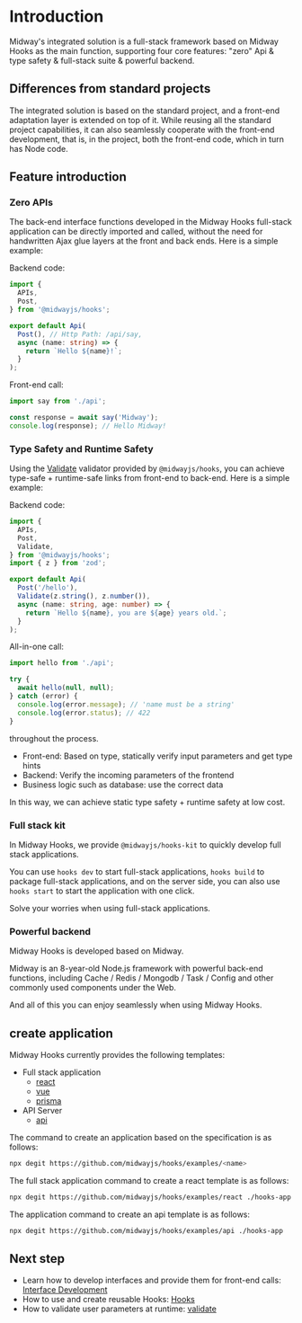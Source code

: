 # Introduction

Midway's integrated solution is a full-stack framework based on Midway Hooks as the main function, supporting four core features: "zero" Api & type safety & full-stack suite & powerful backend.



## Differences from standard projects



The integrated solution is based on the standard project, and a front-end adaptation layer is extended on top of it. While reusing all the standard project capabilities, it can also seamlessly cooperate with the front-end development, that is, in the project, both the front-end code, which in turn has Node code.



## Feature introduction

### Zero APIs

The back-end interface functions developed in the Midway Hooks full-stack application can be directly imported and called, without the need for handwritten Ajax glue layers at the front and back ends. Here is a simple example:

Backend code:

```ts
import {
  APIs,
  Post,
} from '@midwayjs/hooks';

export default Api(
  Post(), // Http Path: /api/say,
  async (name: string) => {
    return `Hello ${name}!`;
  }
);
````

Front-end call:

```ts
import say from './api';

const response = await say('Midway');
console.log(response); // Hello Midway!
````

### Type Safety and Runtime Safety

Using the [Validate](./validate.md) validator provided by `@midwayjs/hooks`, you can achieve type-safe + runtime-safe links from front-end to back-end. Here is a simple example:

Backend code:

```ts
import {
  APIs,
  Post,
  Validate,
} from '@midwayjs/hooks';
import { z } from 'zod';

export default Api(
  Post('/hello'),
  Validate(z.string(), z.number()),
  async (name: string, age: number) => {
    return `Hello ${name}, you are ${age} years old.`;
  }
);
````

All-in-one call:

```ts
import hello from './api';

try {
  await hello(null, null);
} catch (error) {
  console.log(error.message); // 'name must be a string'
  console.log(error.status); // 422
}
````

throughout the process.

- Front-end: Based on type, statically verify input parameters and get type hints
- Backend: Verify the incoming parameters of the frontend
- Business logic such as database: use the correct data

In this way, we can achieve static type safety + runtime safety at low cost.

### Full stack kit

In Midway Hooks, we provide `@midwayjs/hooks-kit` to quickly develop full stack applications.

You can use `hooks dev` to start full-stack applications, `hooks build` to package full-stack applications, and on the server side, you can also use `hooks start` to start the application with one click.

Solve your worries when using full-stack applications.

### Powerful backend

Midway Hooks is developed based on Midway.

Midway is an 8-year-old Node.js framework with powerful back-end functions, including Cache / Redis / Mongodb / Task / Config and other commonly used components under the Web.

And all of this you can enjoy seamlessly when using Midway Hooks.

## create application

Midway Hooks currently provides the following templates:

- Full stack application
  - [react](https://github.com/midwayjs/hooks/blob/main/examples/react)
  - [vue](https://github.com/midwayjs/hooks/blob/main/examples/vue)
  - [prisma](https://github.com/midwayjs/hooks/blob/main/examples/prisma)
- API Server
  - [api](https://github.com/midwayjs/hooks/blob/main/examples/api)

The command to create an application based on the specification is as follows:

```bash
npx degit https://github.com/midwayjs/hooks/examples/<name>
````

The full stack application command to create a react template is as follows:

```bash
npx degit https://github.com/midwayjs/hooks/examples/react ./hooks-app
````

The application command to create an api template is as follows:

```bash
npx degit https://github.com/midwayjs/hooks/examples/api ./hooks-app
````

## Next step

- Learn how to develop interfaces and provide them for front-end calls: [Interface Development](./api.md)
- How to use and create reusable Hooks: [Hooks](./builtin-hooks.md)
- How to validate user parameters at runtime: [validate](./validate.md)